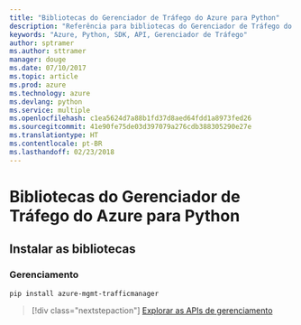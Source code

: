 ```yaml
---
title: "Bibliotecas do Gerenciador de Tráfego do Azure para Python"
description: "Referência para bibliotecas do Gerenciador de Tráfego do Azure para Python"
keywords: "Azure, Python, SDK, API, Gerenciador de Tráfego"
author: sptramer
ms.author: sttramer
manager: douge
ms.date: 07/10/2017
ms.topic: article
ms.prod: azure
ms.technology: azure
ms.devlang: python
ms.service: multiple
ms.openlocfilehash: c1ea5624d7a88b1fd37d8aed64fdd1a8973fed26
ms.sourcegitcommit: 41e90fe75de03d397079a276cdb388305290e27e
ms.translationtype: HT
ms.contentlocale: pt-BR
ms.lasthandoff: 02/23/2018
---
```

# <a name="azure-traffic-manager-libraries-for-python"></a>Bibliotecas do Gerenciador de Tráfego do Azure para Python

## <a name="install-the-libraries"></a>Instalar as bibliotecas


### <a name="management"></a>Gerenciamento

```bash
pip install azure-mgmt-trafficmanager
```
> [!div class="nextstepaction"]
> [Explorar as APIs de gerenciamento](/python/api/overview/azure/trafficmanager/management)